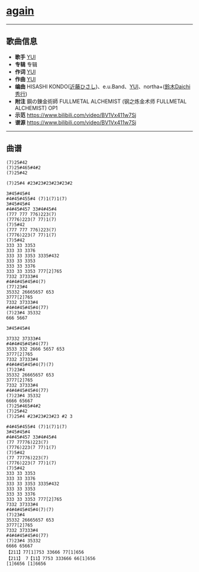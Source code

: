 # [again](https://bgm.tv/subject/4012)

---

## 歌曲信息

- **歌手** [YUI](https://bgm.tv/person/5932)
- **专辑** 专辑
- **作词** [YUI](https://bgm.tv/person/5932)
- **作曲** [YUI](https://bgm.tv/person/5932)
- **编曲** HISASHI KONDO([近藤ひさし](https://bgm.tv/person/14826))、e.u.Band、[YUI](https://bgm.tv/person/5932)、northa+([鈴木Daichi秀行](https://bgm.tv/person/11094))
- **附注** 鋼の錬金術師 FULLMETAL ALCHEMIST (钢之炼金术师 FULLMETAL ALCHEMIST) OP1
- **示范** https://www.bilibili.com/video/BV1Vx411w7Sj
- **谱源** https://www.bilibili.com/video/BV1Vx411w7Sj

---

## 曲谱

```
(7)25#42
(7)25#465#4#2
(7)25#42

(7)25#4 #23#23#23#23#23#2

3#45#45#4
#4#45#455#4 (7)1(7)1(7)
3#45#45#4
#4#45#457 33#4#45#4
(777 777 776)223(7)
(7776)223(7 77)1(7)
(7)5#42
(777 777 776)223(7)
(7776)223(7 77)1(7)
(7)5#42
333 33 3353
333 33 3376
333 33 3353 3335#432
333 33 3353
333 33 3376
333 33 3353 777[2]765
7332 37333#4
#4#4#45#45#4(7)
(77)23#4
35332 26665657 653
3777[2]765
7332 37333#4
#4#4#45#45#4(77)
(7)23#4 35332
666 5667

3#45#45#4

37332 37333#4
#4#4#45#45#4(77)
3533 332 2666 5657 653
3777[2]765
7332 37333#4
#4#4#45#45#4(7)(7)
(7)23#4
35332 26665657 653
3777[2]765
7332 37333#4
#4#4#45#45#4(77)
(7)23#4 35332
6666 65667
(7)25#465#4#2
(7)25#42
(7)25#4 #23#23#23#23 #2 3

#4#45#455#4 (7)1(7)1(7)
3#45#45#4
#4#45#457 33#4#45#4
(77 77776)223(7)
(7776)223(7 77)1(7)
(7)5#42
(77 77776)223(7)
(7776)223(7 77)1(7)
(7)5#42
333 33 3353
333 33 3376
333 33 3353 3335#432
333 33 3353
333 33 3376
333 33 3353 777[2]765
7332 37333#4
#4#4#45#45#4(7)(7)
(7)23#4
35332 26665657 653
3777[2]765
7332 37333#4
#4#4#45#45#4(77)
(7)23#4 35332
6666 65667
【211】77[1]753 33666 77[1]656
【211】 7【11】7753 333666 66[1]656
[1]6656 [1]6656
```

